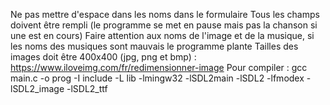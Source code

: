 Ne pas mettre d'espace dans les noms dans le formulaire
Tous les champs doivent être rempli (le programme se met en pause mais pas la chanson si une est en cours)
Faire attention aux noms de l'image et de la musique, si les noms des musiques sont mauvais le programme plante
Tailles des images doit être 400x400 (jpg, png et bmp) : https://www.iloveimg.com/fr/redimensionner-image
Pour compiler : gcc main.c -o prog -I include -L lib -lmingw32 -lSDL2main -lSDL2 -lfmodex -lSDL2_image -lSDL2_ttf